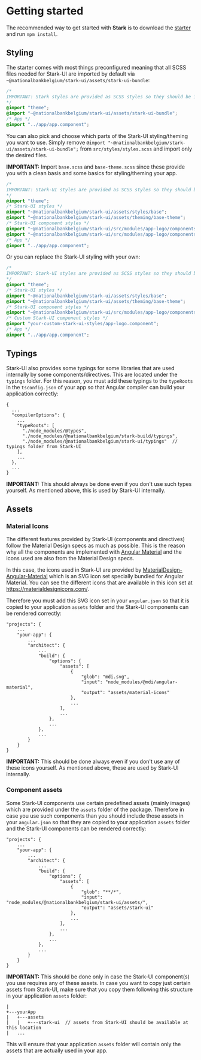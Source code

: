 # Getting started

The recommended way to get started with **Stark** is to download the [starter](../../starter) and run `npm install`.

## <a name="styling"></a>Styling

The starter comes with most things preconfigured meaning that all SCSS files needed for Stark-UI are imported by default via `~@nationalbankbelgium/stark-ui/assets/stark-ui-bundle`:

```scss
/*
IMPORTANT: Stark styles are provided as SCSS styles so they should be imported in a SCSS file!
*/
@import "theme";
@import "~@nationalbankbelgium/stark-ui/assets/stark-ui-bundle";
/* App */
@import "../app/app.component";
```

You can also pick and choose which parts of the Stark-UI styling/theming you want to use.
Simply remove `@import "~@nationalbankbelgium/stark-ui/assets/stark-ui-bundle";` from `src/styles/styles.scss` and import only the desired files.

**IMPORTANT:** Import `base.scss` and `base-theme.scss` since these provide you with a clean basis and some basics for styling/theming your app.

```scss
/*
IMPORTANT: Stark-UI styles are provided as SCSS styles so they should be imported in a SCSS file!
*/
@import "theme";
/* Stark-UI styles */
@import "~@nationalbankbelgium/stark-ui/assets/styles/base";
@import "~@nationalbankbelgium/stark-ui/assets/theming/base-theme";
/* Stark-UI component styles */
@import "~@nationalbankbelgium/stark-ui/src/modules/app-logo/components/app-logo-theme";
@import "~@nationalbankbelgium/stark-ui/src/modules/app-logo/components/app-logo.component";
/* App */
@import "../app/app.component";
```

Or you can replace the Stark-UI styling with your own:

```scss
/*
IMPORTANT: Stark-UI styles are provided as SCSS styles so they should be imported in a SCSS file!
*/
@import "theme";
/* Stark-UI styles */
@import "~@nationalbankbelgium/stark-ui/assets/styles/base";
@import "~@nationalbankbelgium/stark-ui/assets/theming/base-theme";
/* Stark-UI component styles */
@import "~@nationalbankbelgium/stark-ui/src/modules/app-logo/components/app-logo-theme";
/* Custom Stark-UI component styles */
@import "your-custom-stark-ui-styles/app-logo.component";
/* App */
@import "../app/app.component";
```

## <a name="typings"></a>Typings

Stark-UI also provides some typings for some libraries that are used internally by some components/directives. This are located under the `typings` folder.
For this reason, you must add these typings to the `typeRoots` in the `tsconfig.json` of your app so that Angular compiler can build your application correctly:

```text
{
  ...
  "compilerOptions": {
 	...
    "typeRoots": [
      "./node_modules/@types",
      "./node_modules/@nationalbankbelgium/stark-build/typings",
      "./node_modules/@nationalbankbelgium/stark-ui/typings"  // typings folder from Stark-UI
    ],
    ...
  },
  ...
}
```

**IMPORTANT:** This should always be done even if you don't use such types yourself. As mentioned above, this is used by Stark-UI internally.

## <a name="assets"></a>Assets

### Material Icons

The different features provided by Stark-UI (components and directives) follow the Material Design specs as much as possible. This is the reason why all the components
are implemented with [Angular Material](https://material.angular.io/) and the icons used are also from the Material Design specs.

In this case, the icons used in Stark-UI are provided by [MaterialDesign-Angular-Material](https://github.com/Templarian/MaterialDesign-Angular-Material) which is an SVG icon set specially
bundled for Angular Material. You can see the different icons that are available in this icon set at https://materialdesignicons.com/.

Therefore you must add this SVG icon set in your `angular.json` so that it is copied to your application `assets` folder and the Stark-UI components can be rendered correctly:

```text
"projects": {
    ...
    "your-app": {
        ...
        "architect": {
            ...
            "build": {
                "options": {
                    "assets": [
                        {
                            "glob": "mdi.svg",
                            "input": "node_modules/@mdi/angular-material",
                            "output": "assets/material-icons"
                        },
                        ...
                    ],
                    ...
                },
                ...
            },
            ...
        }
    }
}
```

**IMPORTANT:** This should be done always even if you don't use any of these icons yourself. As mentioned above, these are used by Stark-UI internally.

### Component assets

Some Stark-UI components use certain predefined assets (mainly images) which are provided under the `assets` folder of the package. Therefore in case you use such components than
you should include those assets in your `angular.json` so that they are copied to your application `assets` folder and the Stark-UI components can be rendered correctly:

```text
"projects": {
    ...
    "your-app": {
        ...
        "architect": {
            ...
            "build": {
                "options": {
                    "assets": [
                        {
                            "glob": "**/*",
                            "input": "node_modules/@nationalbankbelgium/stark-ui/assets/",
                            "output": "assets/stark-ui"
                        },
                        ...
                    ],
                    ...
                },
                ...
            },
            ...
        }
    }
}
```

**IMPORTANT:** This should be done only in case the Stark-UI component(s) you use requires any of these assets. In case you want to copy just certain assets from Stark-UI,
make sure that you copy them following this structure in your application `assets` folder:

```text
|
+---yourApp
|   +---assets
|   |   +---stark-ui  // assets from Stark-UI should be available at this location
|   ...
```

This will ensure that your application `assets` folder will contain only the assets that are actually used in your app.
